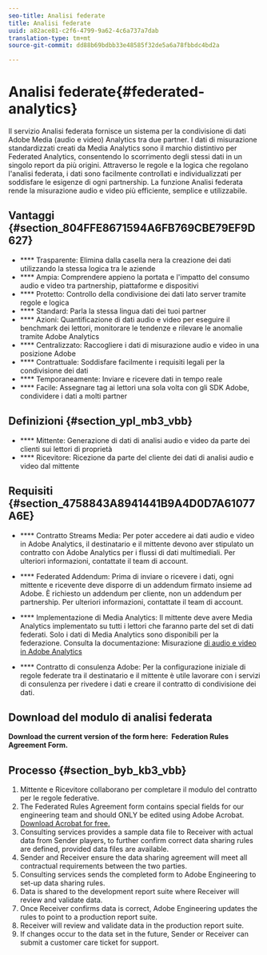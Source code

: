 ```yaml
---
seo-title: Analisi federate
title: Analisi federate
uuid: a82ace81-c2f6-4799-9a62-4c6a737a7dab
translation-type: tm+mt
source-git-commit: dd88b69bdbb33e48585f32de5a6a78fbbdc4bd2a

---
```



# Analisi federate{#federated-analytics}

Il servizio Analisi federata fornisce un sistema per la condivisione di dati Adobe Media (audio e video) Analytics tra due partner. I dati di misurazione standardizzati creati da Media Analytics sono il marchio distintivo per Federated Analytics, consentendo lo scorrimento degli stessi dati in un singolo report da più origini. Attraverso le regole e la logica che regolano l'analisi federata, i dati sono facilmente controllati e individualizzati per soddisfare le esigenze di ogni partnership. La funzione Analisi federata rende la misurazione audio e video più efficiente, semplice e utilizzabile.

## Vantaggi {#section_804FFE8671594A6FB769CBE79EF9D627}

* **** Trasparente: Elimina dalla casella nera la creazione dei dati utilizzando la stessa logica tra le aziende
* **** Ampia: Comprendere appieno la portata e l'impatto del consumo audio e video tra partnership, piattaforme e dispositivi
* **** Protetto: Controllo della condivisione dei dati lato server tramite regole e logica
* **** Standard: Parla la stessa lingua dati dei tuoi partner
* **** Azioni: Quantificazione di dati audio e video per eseguire il benchmark dei lettori, monitorare le tendenze e rilevare le anomalie tramite Adobe Analytics
* **** Centralizzato: Raccogliere i dati di misurazione audio e video in una posizione Adobe
* **** Contrattuale: Soddisfare facilmente i requisiti legali per la condivisione dei dati
* **** Temporaneamente: Inviare e ricevere dati in tempo reale
* **** Facile: Assegnare tag ai lettori una sola volta con gli SDK Adobe, condividere i dati a molti partner

## Definizioni {#section_ypl_mb3_vbb}

* **** Mittente: Generazione di dati di analisi audio e video da parte dei clienti sui lettori di proprietà
* **** Ricevitore: Ricezione da parte del cliente dei dati di analisi audio e video dal mittente

## Requisiti {#section_4758843A8941441B9A4D0D7A61077A6E}

* **** Contratto Streams Media: Per poter accedere ai dati audio e video in Adobe Analytics, il destinatario e il mittente devono aver stipulato un contratto con Adobe Analytics per i flussi di dati multimediali. Per ulteriori informazioni, contattate il team di account.
* **** Federated Addendum: Prima di inviare o ricevere i dati, ogni mittente e ricevente deve disporre di un addendum firmato insieme ad Adobe. È richiesto un addendum per cliente, non un addendum per partnership. Per ulteriori informazioni, contattate il team di account.
* **** Implementazione di Media Analytics: Il mittente deve avere Media Analytics implementato su tutti i lettori che faranno parte del set di dati federati. Solo i dati di Media Analytics sono disponibili per la federazione. Consulta la documentazione: Misurazione [di audio e video in Adobe Analytics](/help/media-overview.md)

* **** Contratto di consulenza Adobe: Per la configurazione iniziale di regole federate tra il destinatario e il mittente è utile lavorare con i servizi di consulenza per rivedere i dati e creare il contratto di condivisione dei dati.

## Download del modulo di analisi federata

**Download the current version of the form here:  Federation Rules Agreement Form.**[](/assets/federated_analytics_form.pdf)

## Processo {#section_byb_kb3_vbb}

1. Mittente e Ricevitore collaborano per completare il modulo del contratto per le regole federative.
1. The Federated Rules Agreement form contains special fields for our engineering team and should ONLY be edited using Adobe Acrobat. [Download Acrobat for free.](https://get.adobe.com/reader/)
1. Consulting services provides a sample data file to Receiver with actual data from Sender players, to further confirm correct data sharing rules are defined, provided data files are available.
1. Sender and Receiver ensure the data sharing agreement will meet all contractual requirements between the two parties.
1. Consulting services sends the completed form to Adobe Engineering to set-up data sharing rules.
1. Data is shared to the development report suite where Receiver will review and validate data.
1. Once Receiver confirms data is correct, Adobe Engineering updates the rules to point to a production report suite.
1. Receiver will review and validate data in the production report suite.
1. If changes occur to the data set in the future, Sender or Receiver can submit a customer care ticket for support.

